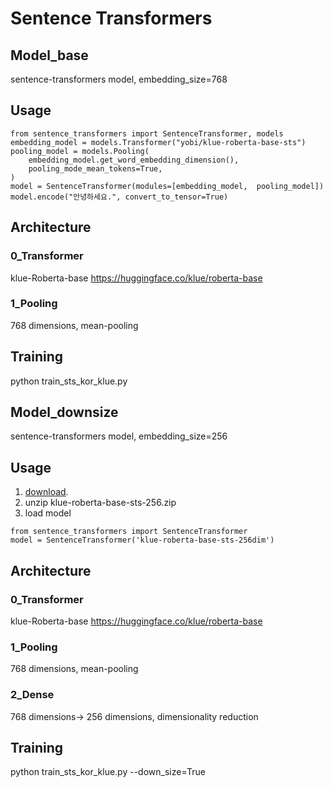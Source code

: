 # Sentence Transformers

## Model_base

sentence-transformers model, embedding_size=768

## Usage

```
from sentence_transformers import SentenceTransformer, models
embedding_model = models.Transformer("yobi/klue-roberta-base-sts")
pooling_model = models.Pooling(
    embedding_model.get_word_embedding_dimension(),
    pooling_mode_mean_tokens=True,
)
model = SentenceTransformer(modules=[embedding_model,  pooling_model])
model.encode("안녕하세요.", convert_to_tensor=True)
```

## Architecture

### 0_Transformer

klue-Roberta-base https://huggingface.co/klue/roberta-base

### 1_Pooling

768 dimensions, mean-pooling 

## Training

python train_sts_kor_klue.py

## Model_downsize

sentence-transformers model, embedding_size=256

## Usage

1. [download](https://drive.google.com/file/d/19qgRX4FI83VPiqivIvm09gSxHqvOp5zt/view?usp=sharing). 
2. unzip klue-roberta-base-sts-256.zip
3. load model
```
from sentence_transformers import SentenceTransformer
model = SentenceTransformer('klue-roberta-base-sts-256dim')
```

## Architecture

### 0_Transformer

klue-Roberta-base https://huggingface.co/klue/roberta-base

### 1_Pooling

768 dimensions, mean-pooling 

### 2_Dense

768 dimensions-> 256 dimensions, dimensionality reduction

## Training

python train_sts_kor_klue.py --down_size=True


